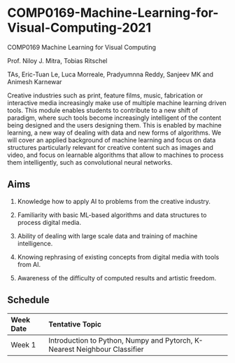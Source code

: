 # COMP0169-Machine-Learning-for-Visual-Computing-2021


COMP0169 Machine Learning for Visual Computing

Prof. Niloy J. Mitra, Tobias Ritschel

TAs, Eric-Tuan Le, Luca Morreale, Pradyumnna Reddy, Sanjeev MK and Animesh Karnewar


Creative industries such as print, feature films, music, fabrication or interactive media increasingly make use of multiple machine learning driven tools. This module enables students to contribute to a new shift of paradigm, where such tools become increasingly intelligent of the content being designed and the users designing them. This is enabled by machine learning, a new way of dealing with data and new forms of algorithms. We will cover an applied background of machine learning and focus on data structures particularly relevant for creative content such as images and video, and focus on learnable algorithms that allow to machines to process them intelligently, such as convolutional neural networks.


## Aims
1. Knowledge how to apply AI to problems from the creative industry.

2. Familiarity with basic ML-based algorithms and data structures to process digital media.

3. Ability of dealing with large scale data and training of machine intelligence.

4. Knowing rephrasing of existing concepts from digital media with tools from AI.

5. Awareness of the difficulty of computed results and artistic freedom.


## Schedule

| Week Date          | Tentative Topic |
|:----------------------|:--|
|Week 1| Introduction to Python, Numpy and Pytorch, K-Nearest Neighbour Classifier|
